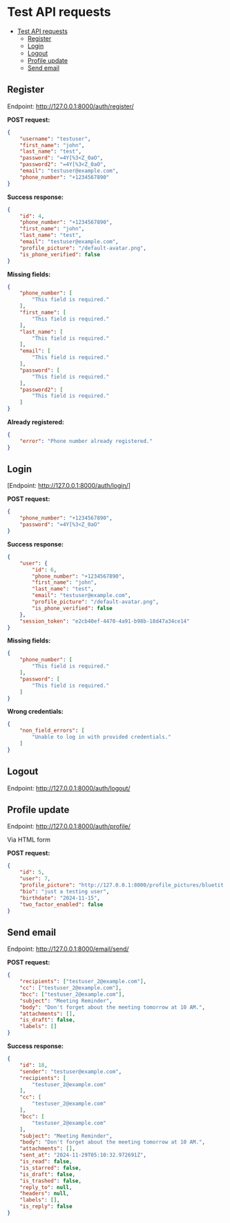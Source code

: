 # Test API requests

- [Test API requests](#test-api-requests)
  - [Register](#register)
  - [Login](#login)
  - [Logout](#logout)
  - [Profile update](#profile-update)
  - [Send email](#send-email)

## Register

Endpoint: <http://127.0.0.1:8000/auth/register/>

**POST request:**

```json
{
    "username": "testuser",
    "first_name": "john",
    "last_name": "test",
    "password": "=4Y[%3<Z_0aO",
    "password2": "=4Y[%3<Z_0aO",
    "email": "testuser@example.com",
    "phone_number": "+1234567890"
}
```

**Success response:**

```json
{
    "id": 4,
    "phone_number": "+1234567890",
    "first_name": "john",
    "last_name": "test",
    "email": "testuser@example.com",
    "profile_picture": "/default-avatar.png",
    "is_phone_verified": false
}
```

**Missing fields:**

```json
{
    "phone_number": [
        "This field is required."
    ],
    "first_name": [
        "This field is required."
    ],
    "last_name": [
        "This field is required."
    ],
    "email": [
        "This field is required."
    ],
    "password": [
        "This field is required."
    ],
    "password2": [
        "This field is required."
    ]
}
```

**Already registered:**

```json
{
    "error": "Phone number already registered."
}
```

## Login

[Endpoint: <http://127.0.0.1:8000/auth/login/>]

**POST request:**

```json
{
    "phone_number": "+1234567890",
    "password": "=4Y[%3<Z_0aO"
}
```

**Success response:**

```json
{
    "user": {
        "id": 6,
        "phone_number": "+1234567890",
        "first_name": "john",
        "last_name": "test",
        "email": "testuser@example.com",
        "profile_picture": "/default-avatar.png",
        "is_phone_verified": false
    },
    "session_token": "e2cb40ef-4470-4a91-b98b-18d47a34ce14"
}
```

**Missing fields:**

```json
{
    "phone_number": [
        "This field is required."
    ],
    "password": [
        "This field is required."
    ]
}
```

**Wrong credentials:**

```json
{
    "non_field_errors": [
        "Unable to log in with provided credentials."
    ]
}
```

## Logout

Endpoint: <http://127.0.0.1:8000/auth/logout/>

## Profile update

Endpoint: <http://127.0.0.1:8000/auth/profile/>

Via HTML form

**POST request:**

```json
{
    "id": 5,
    "user": 7,
    "profile_picture": "http://127.0.0.1:8000/profile_pictures/bluetit.jpg",
    "bio": "just a testing user",
    "birthdate": "2024-11-15",
    "two_factor_enabled": false
}
```

## Send email

Endpoint: <http://127.0.0.1:8000/email/send/>

**POST request:**

```json
{
    "recipients": ["testuser_2@example.com"],
    "cc": ["testuser_2@example.com"],
    "bcc": ["testuser_2@example.com"],
    "subject": "Meeting Reminder",
    "body": "Don't forget about the meeting tomorrow at 10 AM.",
    "attachments": [],
    "is_draft": false,
    "labels": []
}
```

**Success response:**

```json
{
    "id": 18,
    "sender": "testuser@example.com",
    "recipients": [
        "testuser_2@example.com"
    ],
    "cc": [
        "testuser_2@example.com"
    ],
    "bcc": [
        "testuser_2@example.com"
    ],
    "subject": "Meeting Reminder",
    "body": "Don't forget about the meeting tomorrow at 10 AM.",
    "attachments": [],
    "sent_at": "2024-11-29T05:10:32.972691Z",
    "is_read": false,
    "is_starred": false,
    "is_draft": false,
    "is_trashed": false,
    "reply_to": null,
    "headers": null,
    "labels": [],
    "is_reply": false
}
```
